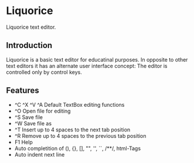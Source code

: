 # Liquorice

Liquorice text editor.

## Introduction

Liquorice is a basic text editor for educatinal purposes. In opposite
to other text editors it has an alternate user interface concept: The
editor is controlled only by control keys.

## Features

- ^C  ^X ^V ^A Default TextBox editing functions
- ^O  Open file for editing
- ^S  Save file
- ^W  Save file as
- ^T  Insert up to 4 spaces to the next tab position
- ^R  Remove up to 4 spaces to the previous tab position
- F1  Help
- Auto completition of (), {}, [], "", '', ``, /**/, html-Tags
- Auto indent next line


